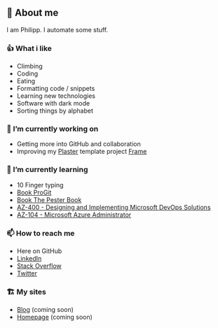 ## 👹 About me

I am Philipp. I automate some stuff.

### 👍 What i like

- Climbing
- Coding
- Eating
- Formatting code / snippets
- Learning new technologies
- Software with dark mode
- Sorting things by alphabet

### 🔭 I’m currently working on

- Getting more into GitHub and collaboration
- Improving my [Plaster](https://github.com/PowerShellOrg/Plaster) template project [Frame](https://github.com/philmph/Frame)

### 🌱 I’m currently learning

- 10 Finger typing
- [Book ProGit](https://git-scm.com/book/en/v2)
- [Book The Pester Book](https://leanpub.com/pesterbook)
- [AZ-400 - Designing and Implementing Microsoft DevOps Solutions](https://docs.microsoft.com/en-us/learn/certifications/exams/az-400)
- [AZ-104 - Microsoft Azure Administrator](https://docs.microsoft.com/en-us/learn/certifications/exams/az-104)

### 📫 How to reach me

- Here on GitHub
- [LinkedIn](https://www.linkedin.com/in/philipp-maier-801b54138)
- [Stack Overflow](https://stackoverflow.com/users/14100666/philmph)
- [Twitter](https://twitter.com/philmph)

### 🏗️ My sites

- [Blog](https://blog.pmaier.at) (coming soon)
- [Homepage](https://pmaier.at) (coming soon)
